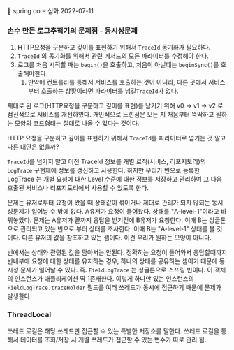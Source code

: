 🚀 spring core 심화 2022-07-11 

### 손수 만든 로그추적기의 문제점 - 동시성문제
1. HTTP요청을 구분하고 깊이를 표현하기 위해서 `TraceId` 동기화가 필요하다.
2. `TraceId` 의 동기화를 위해서 관련 메서드의 모든 파라미터를 수정해야 한다.
3. 로그를 처음 시작할 때는 `begin()`을 호출하고, 처음이 아닐떄는 `beginSync()`를 호출해야한다.
   1. 만약에 컨트롤러를 통해서 서비스를 호출하는 것이 아니라, 다른 곳에서 서비스부터 호출하는 상황이라면 파라미터를 넘길`TraceId`가 없다.

제대로 된 로그(HTTP요청을 구분하고 깊이를 표현)를 남기기 위해 v0 -> v1 -> v2 로 점진적으로 서비스를 개선하였다.
개인적으로 느낀점은 모든 지 처음부터 뚝딱하고 원하는 모양의 코드형태는 절대로 나올 수 없다는 것이다.

HTTP 요청을 구분하고 깊이를 표현하기 위해서 `TraceId`를 파라미터로 넘기는 것 말고 다른 대안은 없을까?

`TraceId`를 넘기지 말고 이전 TraceId 정보를 개별 로직(서비스, 리포지토리)의 `LogTrace` 구현체에 정보를 갱신하고 사용한다.
하지만 우리가 빈으로 등록한 LogTrace 는 개별 요청에 대한 Level 수준에 대한 정보를 저장하고 관리하여 그 다음 호출된 서비스나 리포지토리에서 사용할 수 있도록 한다.

문제는 유저로부터 요청이 왔을 때 상태값이 섞이거나 제대로 관리가 되지 않되는 동시성문제가 일어날 수 밖에 없다.
A유저가 요청이 들어왔다. 상태를 "A-level-1"이라고 바꿔놓았다. 문제는 A유저가 끝까지 응답을 받기전에 B유저가 요청한다.
이때 B는 싱글톤으로 관리되고 있는 빈으로 부터 상태를 조사한다. 이때 B는 "A-level-1" 상태를 볼 것이다. 다른 유저의 값을 참조하고 있는 셈이다.
이건 우리가 원하는 모양이 아니다.

빈에서는 상태와 관련된 값을 담아서는 안된다. 정확히는 요청이 들어와서 응답할때까지 빈내부에 요청에 대한 상태를 유지하는 경우, 
하나의 상태를 공유하는 셈이기 때문에 동시성 문제가 일어날 수 있다.
즉. `FieldLogTrace` 는 싱글톤으로 스프링 빈이다. 이 객체의 인스턴스가 애플리케이션 딱 1존재한다. 이렇게 하나만 있는 
인스턴스의 `FieldLogTrace.traceHolder` 필드를 여러 쓰레드가 동시에 접근하기 때문에 문제가 발생한다.

### ThreadLocal
쓰레드 로컬은 해당 쓰레드만 접근할 수 있는 특별한 저장소를 말한다.
쓰레드 로컬을 통해서 데이터를 조회/저장 시 개별 쓰레드가 접근할 수 있는 변수가 따로 관리 됨.